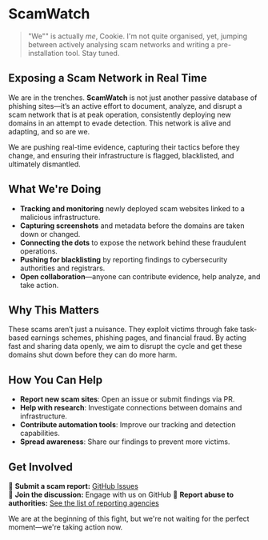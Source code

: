 # ScamWatch

> "We"" is actually _me_, Cookie. I'm not quite organised, yet, jumping between actively analysing scam networks and writing a pre-installation tool. Stay tuned.

## Exposing a Scam Network in Real Time

We are in the trenches. **ScamWatch** is not just another passive database of phishing sites—it’s an active effort to document, analyze, and disrupt a scam network that is at peak operation, consistently deploying new domains in an attempt to evade detection. This network is alive and adapting, and so are we.

We are pushing real-time evidence, capturing their tactics before they change, and ensuring their infrastructure is flagged, blacklisted, and ultimately dismantled.

## What We're Doing

- **Tracking and monitoring** newly deployed scam websites linked to a malicious infrastructure.
- **Capturing screenshots** and metadata before the domains are taken down or changed.
- **Connecting the dots** to expose the network behind these fraudulent operations.
- **Pushing for blacklisting** by reporting findings to cybersecurity authorities and registrars.
- **Open collaboration**—anyone can contribute evidence, help analyze, and take action.

## Why This Matters

These scams aren’t just a nuisance. They exploit victims through fake task-based earnings schemes, phishing pages, and financial fraud. By acting fast and sharing data openly, we aim to disrupt the cycle and get these domains shut down before they can do more harm.

## How You Can Help

- **Report new scam sites**: Open an issue or submit findings via PR.
- **Help with research**: Investigate connections between domains and infrastructure.
- **Contribute automation tools**: Improve our tracking and detection capabilities.
- **Spread awareness**: Share our findings to prevent more victims.

## Get Involved

📌 **Submit a scam report:** [GitHub Issues](https://github.com/webel/scamwatch/issues)  
📌 **Join the discussion:** Engage with us on GitHub
📌 **Report abuse to authorities:** [See the list of reporting agencies](https://github.com/webel/scamwatch/blob/main/REPORTING.md)

We are at the beginning of this fight, but we're not waiting for the perfect moment—we're taking action now.

